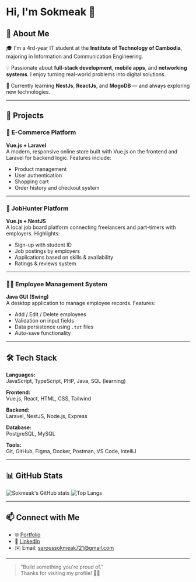 # Hi, I'm Sokmeak 👋

## 🚀 About Me

🎓 I'm a 4rd-year IT student at the **Institute of Technology of Cambodia**, majoring in Information and Communication Engineering.

💡 Passionate about **full-stack development**, **mobile apps**, and **networking systems**. I enjoy turning real-world problems into digital solutions.

🌱 Currently learning **NestJs**, **ReactJs**, and **MogoDB** — and always exploring new technologies.

---

## 💼 Projects

### 🛒 E-Commerce Platform  
**Vue.js + Laravel**  
A modern, responsive online store built with Vue.js on the frontend and Laravel for backend logic. Features include:
- Product management
- User authentication
- Shopping cart
- Order history and checkout system

---

### 💼 JobHunter Platform  
**Vue.js + NestJS**  
A local job board platform connecting freelancers and part-timers with employers. Highlights:
- Sign-up with student ID
- Job postings by employers
- Applications based on skills & availability
- Ratings & reviews system

---

### 🧑‍💼 Employee Management System  
**Java GUI (Swing)**  
A desktop application to manage employee records. Features:
- Add / Edit / Delete employees
- Validation on input fields
- Data persistence using `.txt` files
- Auto-save functionality

---

## 🛠️ Tech Stack

**Languages:**  
JavaScript, TypeScript, PHP, Java, SQL (learning)

**Frontend:**  
Vue.js, React, HTML, CSS, Tailwind

**Backend:**  
Laravel, NestJS, Node.js, Express

**Database:**  
PostgreSQL, MySQL


**Tools:**  
Git, GitHub, Figma, Docker, Postman, VS Code, IntelliJ

---

## 📊 GitHub Stats

![Sokmeak's GitHub stats](https://github-readme-stats.vercel.app/api?username=your-github-username&show_icons=true&theme=tokyonight)
![Top Langs](https://github-readme-stats.vercel.app/api/top-langs/?username=your-github-username&layout=compact&theme=tokyonight)

---

## 📫 Connect with Me

- 🌐 [Portfolio](https://sokmeak.github.io/myportfolio/)
- 💼 [LinkedIn](https://www.linkedin.com/in/sokmeak-saren-940a3123a/)
- ✉️ Email: saroussokmeak721@gmail.com

---

> “Build something you're proud of.”  
Thanks for visiting my profile! 👨‍💻

